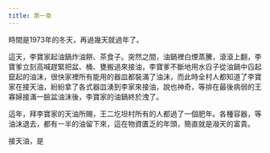 ```yaml
---
title: 第一章
---
```


時間是1973年的冬天，再過幾天就過年了。

這天，李寶家起油鍋炸油餅、茶食子。突然之間，油鍋裡白煙蒸騰，滾滾上翻，李寶爹立刻高喊趕緊把盆、桶、甕搬過來接油，李寶爹不斷地用水舀子從油鍋中舀起竄起的油沫，很快家裡所有能用的器皿都裝滿了油沫，而此時全村人都知道了李寶家在接天油，紛紛拿了各式器皿湧到李家來接油，說也神奇，等排在最後病弱的王寡婦接滿一臉盆油沫後，李寶家的油鍋終於洩了。

這年，拜李寶家的天油所賜，王二圪坦村所有的人都過了一個肥年。各種容器，等油沫退去，都有一半的油留下來，這在物資匱乏的年頭，簡直就是潑天的富貴。

接天油，是